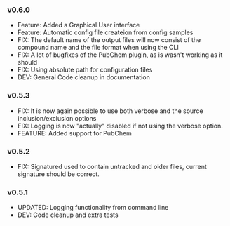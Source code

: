 ### v0.6.0
- Feature: Added a Graphical User interface
- Feature: Automatic config file createion from config samples
- FIX: The default name of the output files will now consist of the compound name and the file format when using the CLI
- FIX: A lot of bugfixes of the PubChem plugin, as is wasn't working as it should
- FIX: Using absolute path for configuration files
- DEV: General Code cleanup in documentation

### v0.5.3
- FIX: It is now again possible to use both verbose and the source inclusion/exclusion options
- FIX: Logging is now "actually" disabled if not using the verbose option.
- FEATURE: Added support for PubChem

### v0.5.2 
- FIX: Signatured used to contain untracked and older files, current signature
should be correct.

### v0.5.1
- UPDATED: Logging functionality from command line
- DEV: Code cleanup and extra tests
